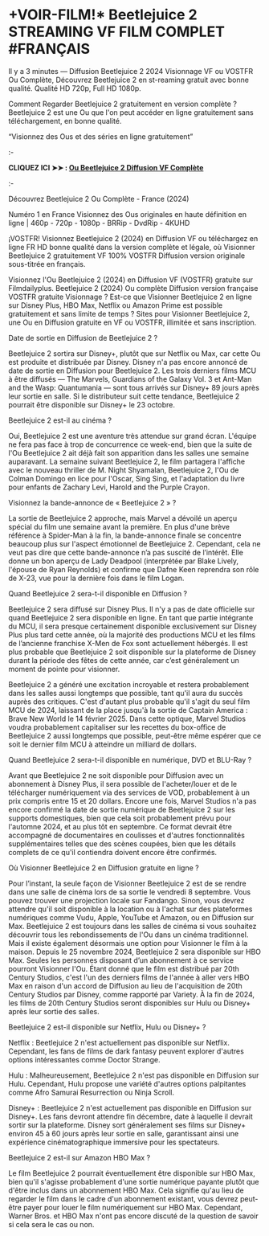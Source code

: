 # +VOIR-FILM!* Beetlejuice 2 STREAMING VF FILM COMPLET #FRANÇAIS
Il y a 3 minutes — Diffusion Beetlejuice 2 2024 Visionnage VF ou VOSTFR Ou Complète, Découvrez Beetlejuice 2 en st-reaming gratuit avec bonne qualité. Qualité HD 720p, Full HD 1080p.

Comment Regarder Beetlejuice 2 gratuitement en version complète ? Beetlejuice 2 est une Ou que l'on peut accéder en ligne gratuitement sans téléchargement, en bonne qualité.

“Visionnez des Ous et des séries en ligne gratuitement”

:-

**CLIQUEZ ICI ➤➤ : [Ou Beetlejuice 2 Diffusion VF Complète](https://t.co/gPsAUfovBt)**

:-

Découvrez Beetlejuice 2 Ou Complète - France (2024)

Numéro 1 en France Visionnez des Ous originales en haute définition en ligne | 460p - 720p - 1080p - BRRip - DvdRip - 4KUHD

¡VOSTFR! Visionnez Beetlejuice 2 (2024) en Diffusion VF ou téléchargez en ligne FR HD bonne qualité dans la version complète et légale, où Visionner Beetlejuice 2 gratuitement VF 100% VOSTFR Diffusion version originale sous-titrée en français.

Visionnez l'Ou Beetlejuice 2 (2024) en Diffusion VF (VOSTFR) gratuite sur Filmdailyplus. Beetlejuice 2 (2024) Ou complète Diffusion version française VOSTFR gratuite Visionnage ? Est-ce que Visionner Beetlejuice 2 en ligne sur Disney Plus, HBO Max, Netflix ou Amazon Prime est possible gratuitement et sans limite de temps ? Sites pour Visionner Beetlejuice 2, une Ou en Diffusion gratuite en VF ou VOSTFR, illimitée et sans inscription.

Date de sortie en Diffusion de Beetlejuice 2 ?

Beetlejuice 2 sortira sur Disney+, plutôt que sur Netflix ou Max, car cette Ou est produite et distribuée par Disney. Disney n'a pas encore annoncé de date de sortie en Diffusion pour Beetlejuice 2. Les trois derniers films MCU à être diffusés — The Marvels, Guardians of the Galaxy Vol. 3 et Ant-Man and the Wasp: Quantumania — sont tous arrivés sur Disney+ 89 jours après leur sortie en salle. Si le distributeur suit cette tendance, Beetlejuice 2 pourrait être disponible sur Disney+ le 23 octobre.

Beetlejuice 2 est-il au cinéma ?

Oui, Beetlejuice 2 est une aventure très attendue sur grand écran. L'équipe ne fera pas face à trop de concurrence ce week-end, bien que la suite de l'Ou Beetlejuice 2 ait déjà fait son apparition dans les salles une semaine auparavant. La semaine suivant Beetlejuice 2, le film partagera l'affiche avec le nouveau thriller de M. Night Shyamalan, Beetlejuice 2, l'Ou de Colman Domingo en lice pour l'Oscar, Sing Sing, et l'adaptation du livre pour enfants de Zachary Levi, Harold and the Purple Crayon.

Visionnez la bande-annonce de « Beetlejuice 2 » ?

La sortie de Beetlejuice 2 approche, mais Marvel a dévoilé un aperçu spécial du film une semaine avant la première. En plus d'une brève référence à Spider-Man à la fin, la bande-annonce finale se concentre beaucoup plus sur l'aspect émotionnel de Beetlejuice 2. Cependant, cela ne veut pas dire que cette bande-annonce n’a pas suscité de l’intérêt. Elle donne un bon aperçu de Lady Deadpool (interprétée par Blake Lively, l'épouse de Ryan Reynolds) et confirme que Dafne Keen reprendra son rôle de X-23, vue pour la dernière fois dans le film Logan.

Quand Beetlejuice 2 sera-t-il disponible en Diffusion ?

Beetlejuice 2 sera diffusé sur Disney Plus. Il n'y a pas de date officielle sur quand Beetlejuice 2 sera disponible en ligne. En tant que partie intégrante du MCU, il sera presque certainement disponible exclusivement sur Disney Plus plus tard cette année, où la majorité des productions MCU et les films de l’ancienne franchise X-Men de Fox sont actuellement hébergés. Il est plus probable que Beetlejuice 2 soit disponible sur la plateforme de Disney durant la période des fêtes de cette année, car c’est généralement un moment de pointe pour visionner.

Beetlejuice 2 a généré une excitation incroyable et restera probablement dans les salles aussi longtemps que possible, tant qu'il aura du succès auprès des critiques. C'est d'autant plus probable qu'il s'agit du seul film MCU de 2024, laissant de la place jusqu'à la sortie de Captain America : Brave New World le 14 février 2025. Dans cette optique, Marvel Studios voudra probablement capitaliser sur les recettes du box-office de Beetlejuice 2 aussi longtemps que possible, peut-être même espérer que ce soit le dernier film MCU à atteindre un milliard de dollars.

Quand Beetlejuice 2 sera-t-il disponible en numérique, DVD et BLU-Ray ?

Avant que Beetlejuice 2 ne soit disponible pour Diffusion avec un abonnement à Disney Plus, il sera possible de l'acheter/louer et de le télécharger numériquement via des services de VOD, probablement à un prix compris entre 15 et 20 dollars. Encore une fois, Marvel Studios n'a pas encore confirmé la date de sortie numérique de Beetlejuice 2 sur les supports domestiques, bien que cela soit probablement prévu pour l'automne 2024, et au plus tôt en septembre. Ce format devrait être accompagné de documentaires en coulisses et d'autres fonctionnalités supplémentaires telles que des scènes coupées, bien que les détails complets de ce qu'il contiendra doivent encore être confirmés.

Où Visionner Beetlejuice 2 en Diffusion gratuite en ligne ?

Pour l’instant, la seule façon de Visionner Beetlejuice 2 est de se rendre dans une salle de cinéma lors de sa sortie le vendredi 8 septembre. Vous pouvez trouver une projection locale sur Fandango. Sinon, vous devrez attendre qu'il soit disponible à la location ou à l'achat sur des plateformes numériques comme Vudu, Apple, YouTube et Amazon, ou en Diffusion sur Max. Beetlejuice 2 est toujours dans les salles de cinéma si vous souhaitez découvrir tous les rebondissements de l'Ou dans un cinéma traditionnel. Mais il existe également désormais une option pour Visionner le film à la maison. Depuis le 25 novembre 2024, Beetlejuice 2 sera disponible sur HBO Max. Seules les personnes disposant d’un abonnement à ce service pourront Visionner l'Ou. Étant donné que le film est distribué par 20th Century Studios, c'est l'un des derniers films de l'année à aller vers HBO Max en raison d'un accord de Diffusion au lieu de l'acquisition de 20th Century Studios par Disney, comme rapporté par Variety. À la fin de 2024, les films de 20th Century Studios seront disponibles sur Hulu ou Disney+ après leur sortie des salles.

Beetlejuice 2 est-il disponible sur Netflix, Hulu ou Disney+ ?

Netflix : Beetlejuice 2 n'est actuellement pas disponible sur Netflix. Cependant, les fans de films de dark fantasy peuvent explorer d'autres options intéressantes comme Doctor Strange.

Hulu : Malheureusement, Beetlejuice 2 n'est pas disponible en Diffusion sur Hulu. Cependant, Hulu propose une variété d'autres options palpitantes comme Afro Samurai Resurrection ou Ninja Scroll.

Disney+ : Beetlejuice 2 n'est actuellement pas disponible en Diffusion sur Disney+. Les fans devront attendre fin décembre, date à laquelle il devrait sortir sur la plateforme. Disney sort généralement ses films sur Disney+ environ 45 à 60 jours après leur sortie en salle, garantissant ainsi une expérience cinématographique immersive pour les spectateurs.

Beetlejuice 2 est-il sur Amazon HBO Max ?

Le film Beetlejuice 2 pourrait éventuellement être disponible sur HBO Max, bien qu'il s'agisse probablement d'une sortie numérique payante plutôt que d'être inclus dans un abonnement HBO Max. Cela signifie qu'au lieu de regarder le film dans le cadre d'un abonnement existant, vous devrez peut-être payer pour louer le film numériquement sur HBO Max. Cependant, Warner Bros. et HBO Max n'ont pas encore discuté de la question de savoir si cela sera le cas ou non.

